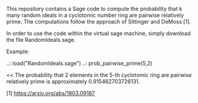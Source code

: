 ﻿This repository contains a Sage code to compute the probability that k many random ideals in a cyclotomic number ring are pairwise relatively prime.
The computations follow the approach of Sittinger and DeMoss [1].

In order to use the code within the virtual sage machine, simply download the file RandomIdeals.sage.

Example:

..: load("RandomIdeals.sage")
..: prob_pairwise_prime(5,2)

<<  The probability that 2 elements in the 5-th cyclotomic ring are pairwise relatively prime is approximately 0.915462703726131.

[1] https://arxiv.org/abs/1803.09187
